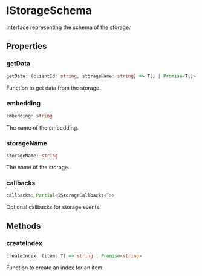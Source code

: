 # IStorageSchema

Interface representing the schema of the storage.

## Properties

### getData

```ts
getData: (clientId: string, storageName: string) => T[] | Promise<T[]>
```

Function to get data from the storage.

### embedding

```ts
embedding: string
```

The name of the embedding.

### storageName

```ts
storageName: string
```

The name of the storage.

### callbacks

```ts
callbacks: Partial<IStorageCallbacks<T>>
```

Optional callbacks for storage events.

## Methods

### createIndex

```ts
createIndex: (item: T) => string | Promise<string>
```

Function to create an index for an item.
